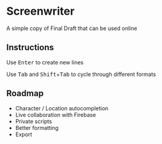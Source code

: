 # Screenwriter

A simple copy of Final Draft that can be used online

## Instructions

Use <kbd>Enter</kbd> to create new lines

Use <kbd>Tab</kbd> and <kbd>Shift</kbd>+<kbd>Tab</kbd> to cycle through different formats

## Roadmap

* Character / Location autocompletion
* Live collaboration with Firebase
* Private scripts
* Better formatting
* Export
